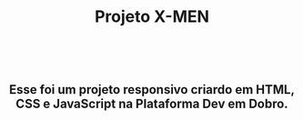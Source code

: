 <h1 align= "center">Projeto X-MEN</h1>
<br>
<br>
<br>
<h2 align= "center">Esse foi um projeto responsivo criardo em HTML, CSS e JavaScript na Plataforma Dev em Dobro. </h2>
